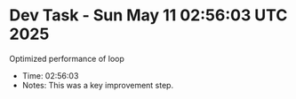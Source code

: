 # Dev Task - Sun May 11 02:56:03 UTC 2025
Optimized performance of loop
- Time: 02:56:03
- Notes: This was a key improvement step.
